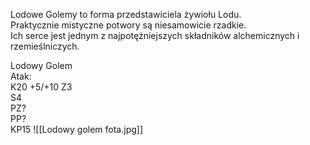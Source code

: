 Lodowe Golemy to forma przedstawiciela żywiołu Lodu.  
Praktycznie mistyczne potwory są niesamowicie rzadkie.  
Ich serce jest jednym z najpotężniejszych składników alchemicznych i rzemieślniczych.

Lodowy Golem  
Atak:  
K20 +5/+10 Z3  
S4  
PZ?  
PP?  
KP15
![[Lodowy golem fota.jpg]]
